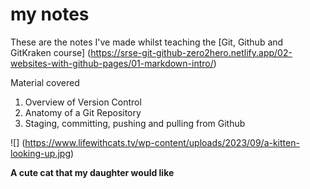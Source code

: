 # my notes

These are the notes I've made whilst teaching the [Git, Github and GitKraken course] (https://srse-git-github-zero2hero.netlify.app/02-websites-with-github-pages/01-markdown-intro/)

Material covered

1. Overview of Version Control
2. Anatomy of a Git Repository
3. Staging, committing, pushing and pulling from Github

![] (https://www.lifewithcats.tv/wp-content/uploads/2023/09/a-kitten-looking-up.jpg)

**A cute cat that my daughter would like**
